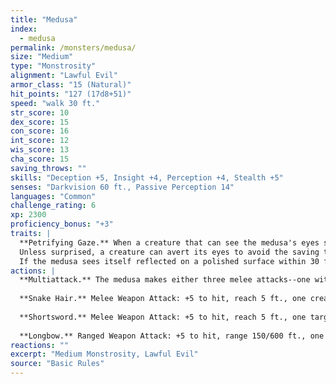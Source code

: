 ```yaml
---
title: "Medusa"
index:
  - medusa
permalink: /monsters/medusa/
size: "Medium"
type: "Monstrosity"
alignment: "Lawful Evil"
armor_class: "15 (Natural)"
hit_points: "127 (17d8+51)"
speed: "walk 30 ft."
str_score: 10
dex_score: 15
con_score: 16
int_score: 12
wis_score: 13
cha_score: 15
saving_throws: ""
skills: "Deception +5, Insight +4, Perception +4, Stealth +5"
senses: "Darkvision 60 ft., Passive Perception 14"
languages: "Common"
challenge_rating: 6
xp: 2300
proficiency_bonus: "+3"
traits: |
  **Petrifying Gaze.** When a creature that can see the medusa's eyes starts its turn within 30 ft. of the medusa, the medusa can force it to make a DC 14 Constitution saving throw if the medusa isn't incapacitated and can see the creature. If the saving throw fails by 5 or more, the creature is instantly petrified. Otherwise, a creature that fails the save begins to turn to stone and is restrained. The restrained creature must repeat the saving throw at the end of its next turn, becoming petrified on a failure or ending the effect on a success. The petrification lasts until the creature is freed by the greater restoration spell or other magic.
  Unless surprised, a creature can avert its eyes to avoid the saving throw at the start of its turn. If the creature does so, it can't see the medusa until the start of its next turn, when it can avert its eyes again. If the creature looks at the medusa in the meantime, it must immediately make the save.
  If the medusa sees itself reflected on a polished surface within 30 ft. of it and in an area of bright light, the medusa is, due to its curse, affected by its own gaze.
actions: |
  **Multiattack.** The medusa makes either three melee attacks--one with its snake hair and two with its shortsword--or two ranged attacks with its longbow.
  
  **Snake Hair.** Melee Weapon Attack: +5 to hit, reach 5 ft., one creature. Hit: 4 (1d4 + 2) piercing damage plus 14 (4d6) poison damage.
  
  **Shortsword.** Melee Weapon Attack: +5 to hit, reach 5 ft., one target. Hit: 5 (1d6 + 2) piercing damage.
  
  **Longbow.** Ranged Weapon Attack: +5 to hit, range 150/600 ft., one target. Hit: 6 (1d8 + 2) piercing damage plus 7 (2d6) poison damage.
reactions: ""
excerpt: "Medium Monstrosity, Lawful Evil"
source: "Basic Rules"
---
```

